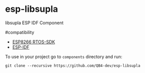 # esp-libsupla
libsupla ESP IDF Component

#compatibility

- [ESP8266 RTOS-SDK](https://github.com/espressif/ESP8266_RTOS_SDK)
- [ESP-IDF](https://github.com/espressif/ESP-IDF)

To use in your project go to `components` directory and run:

`git clone --recursive https://github.com/QB4-dev/esp-libsupla`

